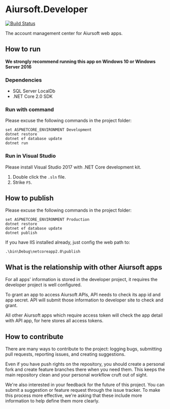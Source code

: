 # Aiursoft.Developer

[![Build Status](https://travis-ci.org/AiursoftWeb/Account.svg?branch=master)](https://travis-ci.org/AiursoftWeb/Developer)

The account management center for Aiursoft web apps. 

## How to run

**We strongly recommend running this app on Windows 10 or Windows Server 2016**

### Dependencies

* SQL Server LocalDb
* .NET Core 2.0 SDK

### Run with command

Please excuse the following commands in the project folder:

    set ASPNETCORE_ENVIRONMENT Development
    dotnet restore
    dotnet ef database update
    dotnet run

### Run in Visual Studio

Please install Visual Studio 2017 with .NET Core development kit.

1. Double click the `.sln` file.
2. Strike `F5`.

## How to publish

Please excuse the following commands in the project folder:

    set ASPNETCORE_ENVIRONMENT Production
    dotnet restore
    dotnet ef database update
    dotnet publish

If you have IIS installed already, just config the web path to:

    .\bin\Debug\netcoreapp2.0\publish

## What is the relationship with other Aiursoft apps

For all apps' information is stored in the developer project, it requires the developer project is well configured.

To grant an app to access Aiursoft APIs, API needs to check its app id and app secret. API will submit those information to developer site to check and grant.

All other Aiursoft apps which require access token will check the app detail with API app, for here stores all access tokens.

## How to contribute

There are many ways to contribute to the project: logging bugs, submitting pull requests, reporting issues, and creating suggestions.

Even if you have push rights on the repository, you should create a personal fork and create feature branches there when you need them. This keeps the main repository clean and your personal workflow cruft out of sight.

We're also interested in your feedback for the future of this project. You can submit a suggestion or feature request through the issue tracker. To make this process more effective, we're asking that these include more information to help define them more clearly.